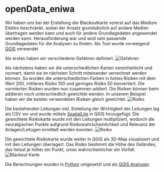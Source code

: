 # openData_eniwa

Wir haben uns bei der Erstellung der Blackoutkarte vorerst auf das Medium Elektro beschränkt, wobei der Ansatz grundsätzlich auf andere Medien übertragen werden kann und auch für andere Grundlagedaten angewendet werden kann. Herausforderung war und wird sein passende Grundlagedaten für die Analysen zu finden. Als Tool wurde vorwiegend [QGIS](https://www.qgis.org/de/site/) verwendet

Als erstes haben wir verschiedene Gefahren definiert.
![Gefahren](https://gitlab.com/maegman/opendata_eniwa/raw/master/Dokumentation/1_Blackout%20Map.png)


Als nächstens haben wir die unterschiedlichen Karten vereinheitlicht und normert, damit sie im nächsten Schritt miteinander verrechnet werden können. So wurden die unterschiedlichen Farben in hohes Risiken mit dem Wert 200, mittleres Risiko 100 und geringes Risiko 50 konvertiert. Die normierten Risiken wurden nun zusammen addiert. Die Risiken können beim addieren noch unterschiedlich gewichtet werden. In unserem Beispiel haben wir die beiden verwendeten Risiken gleich gewichtet.
![Risiko](https://gitlab.com/maegman/opendata_eniwa/raw/master/Dokumentation/2_Blackout%20Map.png)


Die bestehenden Leitungen inkl. Einteilung der Wichtigkeit der Leitungen lag als CSV vor und wurde mittels [SpatialLite](https://www.gaia-gis.it/fossil/libspatialite/index) in QGIS hinzugefügt. Die gewichtete Risikokarte wurde mit den Leitungen multipliziert, wodurch die neuralgischen Punkte aufgrund Risikowahrscheinlichkeit und Relevanz der Anlagen/Leitugen ermittelt werden konnten.
![Risiko](https://gitlab.com/maegman/opendata_eniwa/raw/master/Dokumentation/3_Blackout%20Map.png)


Die gewichtete Risikokarte wurde weiter in QGIS als 3D-Map visualisiert und mit den Leitungen überlagert. 
Das Risiko bestimmt die Höhe des Geländes, das heisst je höher ein Punkt, umso wahrscheinlicher ein Vorfall.
![Blackout Karte](https://gitlab.com/maegman/opendata_eniwa/raw/master/Dokumentation/4_Blackout%20Map.png)

Die Berechnungen wurden in [Python](https://gitlab.com/maegman/opendata_eniwa/raw/master/Python/ColorUnify.py) umgesetzt und als [QGIS Analysen](https://gitlab.com/maegman/opendata_eniwa/raw/master/Dokumentation/Dokumentation_QGIS%20Analysen.pdf)
